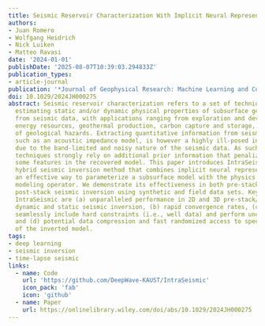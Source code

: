 ```yaml
---
title: Seismic Reservoir Characterization With Implicit Neural Representations
authors:
- Juan Romero
- Wolfgang Heidrich
- Nick Luiken
- Matteo Ravasi
date: '2024-01-01'
publishDate: '2025-08-07T10:39:03.294833Z'
publication_types:
- article-journal
publication: '*Journal of Geophysical Research: Machine Learning and Computation*'
doi: 10.1029/2024JH000275
abstract: Seismic reservoir characterization refers to a set of techniques aimed at
  estimating static and/or dynamic physical properties of subsurface geological formations
  from seismic data, with applications ranging from exploration and development of
  energy resources, geothermal production, carbon capture and storage, and the assessment
  of geological hazards. Extracting quantitative information from seismic recordings,
  such as an acoustic impedance model, is however a highly ill-posed inverse problem
  due to the band-limited and noisy nature of the seismic data. As such, seismic inversion
  techniques strongly rely on additional prior information that penalizes (or promotes)
  some features in the recovered model. This paper introduces IntraSeismic, a novel
  hybrid seismic inversion method that combines implicit neural representations as
  an effective way to parameterize a subsurface model with the physics of the seismic
  modeling operator. We demonstrate its effectiveness in both pre-stack and 3D/4D
  post-stack seismic inversion using synthetic and field data sets. Key features of
  IntraSeismic are (a) unparalleled performance in 2D and 3D pre-stack/post-stack
  dynamic and static seismic inversion, (b) rapid convergence rates, (c) ability to
  seamlessly include hard constraints (i.e., well data) and perform uncertainty quantification,
  and (d) potential data compression and fast randomized access to specific portions
  of the inverted model.
tags:
- deep learning
- seismic inversion
- time-lapse seismic
links:
  - name: Code
    url: 'https://github.com/DeepWave-KAUST/IntraSeismic'
    icon_pack: 'fab'
    icon: 'github'
  - name: Paper
    url: https://onlinelibrary.wiley.com/doi/abs/10.1029/2024JH000275
---
```

